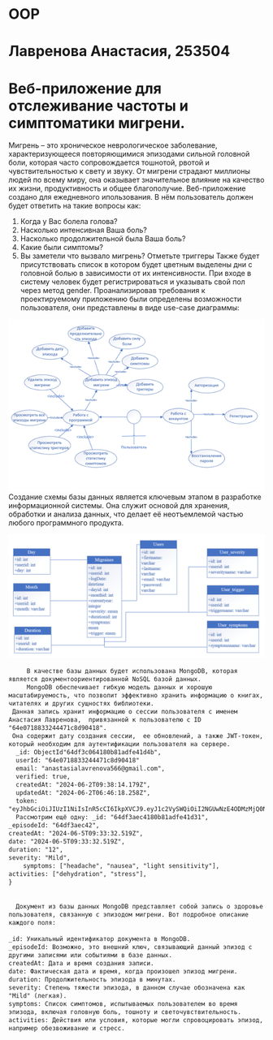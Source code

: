 # OOP
# Лавренова Анастасия, 253504

# Веб-приложение для отслеживание частоты и симптоматики мигрени.
Мигрень – это хроническое неврологическое заболевание, характеризующееся повторяющимися эпизодами сильной головной боли, которая часто сопровождается тошнотой, рвотой и чувствительностью к свету и звуку. От мигрени страдают миллионы людей по всему миру, она оказывает значительное влияние на качество их жизни, продуктивность и общее благополучие. 
Веб-приложение создано для ежедневного ипользования. В нём пользователь должен будет ответить на такие вопросы как:
1) Когда у Вас болела голова?
2) Насколько интенсивная Ваша боль? 
3) Насколько продолжительной была Ваша боль?
4) Какие были симптомы?
5) Вы заметели что вызвало мигрень? Отметьте триггеры 
    Также будет присутствовать список в котором будет цветным выделены дни с головной болью в зависимости от их интенсивности.
    При входе в систему человек будет регистрироваться и указывать свой пол через метод gender. 
   Проанализировав требования к проектируемому приложению были определены возможности пользователя, они представлены в виде use-case диаграммы:  

  ![image](https://github.com/Lavrenovaanastasia/OOP/blob/main/Рисунок1.png?raw=true)
Создание схемы базы данных является ключевым этапом в разработке информационной системы. Она служит основой для хранения, обработки и анализа данных, что делает её неотъемлемой частью любого программного продукта.

![image](https://github.com/Lavrenovaanastasia/OOP/blob/main/бд.png?raw=true)

         В качестве базы данных будет использована MongoDB, которая является документоориентированной NoSQL базой данных. 
         MongoDB обеспечивает гибкую модель данных и хорошую масштабируемость, что позволит эффективно хранить информацию о книгах, читателях и других сущностях библиотеки. 
     Данная запись хранит информацию о сессии пользователя с именем Анастасия Лавренова,  привязанной к пользователю с ID "64e0718833244471c8d90418". 
     Она содержит дату создания сессии,  ее обновлений, а также JWT-токен, который необходим для аутентификации пользователя на сервере.
      _id: ObjectId"64df3c064180b81adfe41d4b",     
      userId: "64e0718833244471c8d90418"
      email: "anastasialavrenova566@gmail.com",
      verified: true,
      createdAt: "2024-06-2T09:38:14.179Z",
      updatedAt: "2024-06-2T06:46:18.258Z",
      token: "eyJhbGciOiJIUzI1NiIsInR5cCI6IkpXVCJ9.eyJ1c2VySWQiOiI2NGUwNzE4ODMzMjQ0N…",
      Рассмотрим ещё одну: _id: "64df3aec4180b81adfe41d31",
    _episodeId: "64df3aec42",
    createdAt: "2024-06-5T09:33:32.519Z",
    date: "2024-06-5T09:33:32.519Z",
    duration: "12",
    severity: "Mild",
        symptoms: ["headache", "nausea", "light sensitivity"],
    activities: ["dehydration", "stress"],
    }
     
      
      Документ из базы данных MongoDB представляет собой запись о здоровье пользователя, связанную с эпизодом мигрени. Вот подробное описание каждого поля:

    _id: Уникальный идентификатор документа в MongoDB.
    _episodeId: Возможно, это внешний ключ, связывающий данный эпизод с другими записями или событиями в базе данных.
    createdAt: Дата и время создания записи.
    date: Фактическая дата и время, когда произошел эпизод мигрени.
    duration: Продолжительность эпизода в минутах.
    severity: Степень тяжести эпизода, в данном случае обозначена как "Mild" (легкая).
    symptoms: Список симптомов, испытываемых пользователем во время эпизода, включая головную боль, тошноту и светочувствительность.
    activities: Действия или условия, которые могли спровоцировать эпизод, например обезвоживание и стресс.
